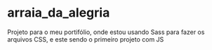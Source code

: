 # arraia_da_alegria
Projeto para o meu portifólio, onde estou usando Sass para fazer os arquivos CSS, e este sendo o primeiro projeto com JS
